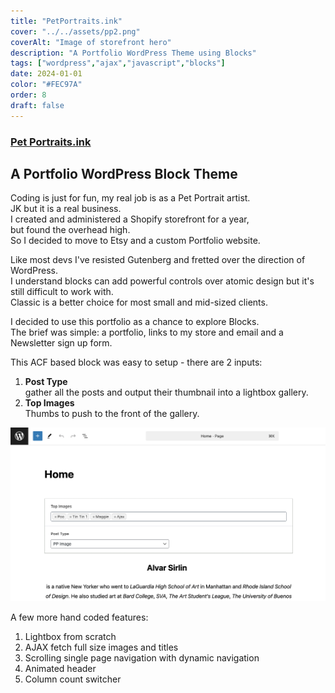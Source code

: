 ```yaml
---
title: "PetPortraits.ink"
cover: "../../assets/pp2.png"
coverAlt: "Image of storefront hero"
description: "A Portfolio WordPress Theme using Blocks"
tags: ["wordpress","ajax","javascript","blocks"]
date: 2024-01-01
color: "#FEC97A"
order: 8
draft: false
---
```

### [Pet Portraits.ink](https://petportraits.ink)

## A Portfolio WordPress Block Theme
Coding is just for fun, my real job is as a Pet Portrait artist.  
JK but it is a real business.  
I created and administered a Shopify storefront for a year,  
but found the overhead high.  
So I decided to move to Etsy and a custom Portfolio website.

Like most devs I've resisted Gutenberg and fretted over the direction of WordPress.  
I understand blocks can add powerful controls over atomic design but it's still difficult to work with.  
Classic is a better choice for most small and mid-sized clients.  

I decided to use this portfolio as a chance to explore Blocks.  
The brief was simple: a portfolio, links to my store and email and a Newsletter sign up form.  

This ACF based block was easy to setup - there are  2 inputs:
1. **Post Type**  
gather all the posts and output their thumbnail into a lightbox gallery.
2. **Top Images**  
Thumbs to push to the front of the gallery.  


![screenshot of Wordpress block interface](../../assets/pp-inline-1.webp "gratuitous code screenshot :)")

A few more hand coded features:
1. Lightbox from scratch
2. AJAX fetch full size images and titles
3. Scrolling single page navigation with dynamic navigation
4. Animated header
5. Column count switcher 




